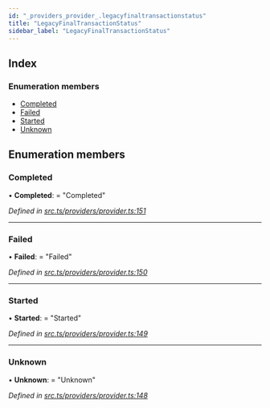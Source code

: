 ```yaml
---
id: "_providers_provider_.legacyfinaltransactionstatus"
title: "LegacyFinalTransactionStatus"
sidebar_label: "LegacyFinalTransactionStatus"
---
```


## Index

### Enumeration members

* [Completed](_providers_provider_.legacyfinaltransactionstatus.md#completed)
* [Failed](_providers_provider_.legacyfinaltransactionstatus.md#failed)
* [Started](_providers_provider_.legacyfinaltransactionstatus.md#started)
* [Unknown](_providers_provider_.legacyfinaltransactionstatus.md#unknown)

## Enumeration members

###  Completed

• **Completed**: = "Completed"

*Defined in [src.ts/providers/provider.ts:151](https://github.com/nearprotocol/nearlib/blob/476d416/src.ts/providers/provider.ts#L151)*

___

###  Failed

• **Failed**: = "Failed"

*Defined in [src.ts/providers/provider.ts:150](https://github.com/nearprotocol/nearlib/blob/476d416/src.ts/providers/provider.ts#L150)*

___

###  Started

• **Started**: = "Started"

*Defined in [src.ts/providers/provider.ts:149](https://github.com/nearprotocol/nearlib/blob/476d416/src.ts/providers/provider.ts#L149)*

___

###  Unknown

• **Unknown**: = "Unknown"

*Defined in [src.ts/providers/provider.ts:148](https://github.com/nearprotocol/nearlib/blob/476d416/src.ts/providers/provider.ts#L148)*
